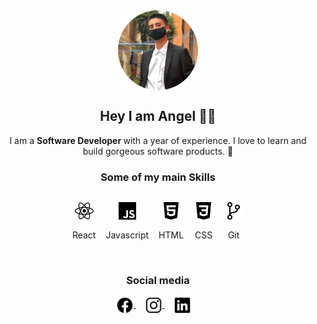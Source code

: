 <div align="center">
  <img align="center" width="128" src="./src/assets/Me.svg"/>
  <h2 align="center">Hey I am Angel ✌🏼</h2>
  <p align="center">I am a <strong>Software Developer </strong> with a year of experience. I love to learn and build gorgeous software products. 🚀</p>
</div>


<h3 align="center">Some of my main Skills</h3>
<div align="center" style='display:flex; gap: 1rem; justify-content: center;'>
  <div>
    <img style='margin-top:12px' align="center" src="./src/assets/icons/logo-react.svg" alt="React" height="32px" width="32px"/>
    <p>React</p>
  </div>
  <div>
    <img style='margin-top:12px' align="center" src="./src/assets/icons/logo-javascript.svg" alt="React" height="32px" width="32px"/>
    <p>Javascript</p>
  </div>
  <div>
    <img style='margin-top:12px' align="center" src="./src/assets/icons/logo-html5.svg" alt="React" height="32px" width="32px"/>
    <p>HTML</p>
  </div>
  <div>
    <img style='margin-top:12px' align="center" src="./src/assets/icons/logo-css3.svg" alt="React" height="32px" width="32px"/>
    <p>CSS</p>
  </div>
  <div>
    <img style='margin-top:12px' align="center" src="./src/assets/icons/logo-git.svg" alt="React" height="32px" width="32px"/>
    <p>Git</p>
  </div>
</div>

<br />

<h3 align="center">Social media</h3>
<p align="center">
   <a href="https://www.facebook.com/valencia.arcega" target="blank" style='margin-right:14px'>
    <img align="center" src="./src/assets/icons/logo-facebook.svg" alt="Mi facebook" height="28px" width="28px"/>
  </a>
   <a href="https://www.instagram.com/valencia.arcega/" target="blank" style='margin-right:14px'>
    <img align="center" src="./src/assets/icons/logo-instagram.svg" alt="Mi instagram" height="28px" width="28px" />
  </a>
  <a href="https://www.linkedin.com/in/angel-valencia-arcega-4827b9239/" target="blank" style='margin-right:14px'>
    <img align="center" src="./src/assets/icons/logo-linkedin.svg" alt="Mi linkedin" height="28px" width="28px" />
  </a>
</p>
